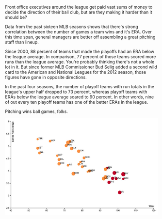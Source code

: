 Front office executives around the league get paid vast sums of money to decide the direction of their ball club, but are they making it harder than it should be?

Data from the past sixteen MLB seasons shows that there's strong correlation between the number of games a team wins and it's ERA. Over this time span, general managers are better off assembling a great pitching staff than lineup.

Since 2000, 88 percent of teams that made the playoffs had an ERA below the league average. In comparison, 77 percent of those teams scored more runs than the league average. You're probably thinking there's not a whole lot in it. But since former MLB Commissioner Bud Selig added a second wild card to the American and National Leagues for the 2012 season, those figures have gone in opposite directions.

In the past four seasons, the number of playoff teams with run totals in the league's upper half dropped to 73 percent, whereas playoff teams with ERAs below the league average soared to 90 percent. In other words, nine of out every ten playoff teams has one of the better ERAs in the league.

Pitching wins ball games, folks.

<img src="images/mlb-slider.jpg" alt="ERA-wins-baseball-games link">